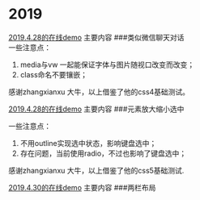 # 2019
[2019.4.28的在线demo](https://jsbin.com/gusazek/edit?html,css,output)
主要内容
###类似微信聊天对话                                           
一些注意点：
1. media与vw 一起能保证字体与图片随视口改变而改变；
2. class命名不要镶嵌；

感谢zhangxianxu 大牛，以上借鉴了他的css4基础测试。

[2019.4.28的在线demo](https://jsbin.com/mavarox/edit?html,css,output)
主要内容
###元素放大缩小选中

一些注意点：
1. 不用outline实现选中状态，影响键盘选中；
2. 存在问题，当前使用radio，不过也影响了键盘选中；

感谢zhangxianxu 大牛，以上借鉴了他的css5基础测试.

[2019.4.30的在线demo](https://jsbin.com/bufulek/1/edit?html,css,output)
主要内容
###两栏布局



